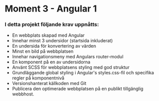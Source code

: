 # Moment 3 - Angular 1

### I detta projekt följande krav uppnåtts: 

- En webbplats skapad med Angular
- Innehar minst 3 undersidor (startsida inkluderat)
- En undersida för konvertering av värden
- Minst en bild på webbplatsen
- Innehar navigationsmeny med Angulars router-modul
- En komponent på en av undersidorna
- Använt SCSS för webbplatsens styling med god struktur
- Grundläggande global styling i Angular's styles.css-fil och specifika regler på komponentnivå
- Versionshanterat källkoden med Git
- Publicera den optimerade webbplatsen på en publikt tillgänglig webbhost.
